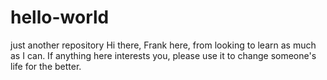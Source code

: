 # hello-world
just another repository
Hi there,
Frank here, from looking to learn as much as I can. If anything here interests you, please use it to change someone's life for the better.
